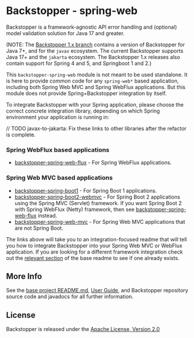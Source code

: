 # Backstopper - spring-web

Backstopper is a framework-agnostic API error handling and (optional) model validation solution for Java 17 and greater.

(NOTE: The [Backstopper 1.x branch](https://github.com/Nike-Inc/backstopper/tree/v1.x) contains a version of
Backstopper for Java 7+, and for the `javax` ecosystem. The current Backstopper supports Java 17+ and the `jakarta`
ecosystem. The Backstopper 1.x releases also contain support for Spring 4 and 5, and Springboot 1 and 2.)

This `backstopper-spring-web` module is not meant to be used standalone. It is here to provide common code for any
`spring-web*` based application, including both Spring Web MVC and Spring WebFlux applications. But this module
does not provide Spring+Backstopper integration by itself.

To integrate Backstopper with your Spring application, please choose the correct concrete integration library,
depending on which Spring environment your application is running in:

// TODO javax-to-jakarta: Fix these links to other libraries after the refactor is complete. 

### Spring WebFlux based applications

* [backstopper-spring-web-flux](../backstopper-spring-web-flux) - For Spring WebFlux applications.

### Spring Web MVC based applications

* [backstopper-spring-boot1](../backstopper-spring-boot1) - For Spring Boot 1 applications.
* [backstopper-spring-boot2-webmvc](../backstopper-spring-boot2-webmvc) - For Spring Boot 2 applications using the 
Spring MVC (Servlet) framework. If you want Spring Boot 2 with Spring WebFlux (Netty) framework, then see 
[backstopper-spring-web-flux](../backstopper-spring-web-flux) instead. 
* [backstopper-spring-web-mvc](../backstopper-spring-web-mvc) - For Spring Web MVC applications that are not
Spring Boot.

The links above will take you to an integration-focused readme that will tell you how to integrate Backstopper into
your Spring Web MVC or WebFlux application. If you are looking for a different framework integration check out the 
[relevant section](../README.md#framework_modules) of the base readme to see if one already exists.
 
## More Info

See the [base project README.md](../README.md), [User Guide](../USER_GUIDE.md), and Backstopper repository source 
code and javadocs for all further information.

## License

Backstopper is released under the [Apache License, Version 2.0](http://www.apache.org/licenses/LICENSE-2.0)
